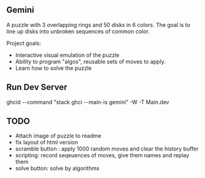## Gemini 
A puzzle with 3 overlapping rings and 50 disks in 6 colors. The goal is to line up disks into unbroken sequences of common color.

Project goals:
- Interactive visual emulation of the puzzle
- Ability to program "algos", reusable sets of moves to apply.
- Learn how to solve the puzzle

## Run Dev Server

ghcid --command "stack ghci --main-is gemini" -W -T Main.dev


## TODO
- Attach image of puzzle to readme
- fix layout of html version
- scramble button : apply 1000 random moves and clear the history buffer
- scripting: record seqeuences of moves, give them names and replay them
- solve button: solve by algorithms
